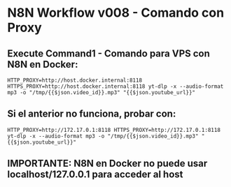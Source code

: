 # N8N Workflow v008 - Comando con Proxy

## Execute Command1 - Comando para VPS con N8N en Docker:

```
HTTP_PROXY=http://host.docker.internal:8118 HTTPS_PROXY=http://host.docker.internal:8118 yt-dlp -x --audio-format mp3 -o "/tmp/{{$json.video_id}}.mp3" "{{$json.youtube_url}}"
```

## Si el anterior no funciona, probar con:

```
HTTP_PROXY=http://172.17.0.1:8118 HTTPS_PROXY=http://172.17.0.1:8118 yt-dlp -x --audio-format mp3 -o "/tmp/{{$json.video_id}}.mp3" "{{$json.youtube_url}}"
```

## IMPORTANTE: N8N en Docker no puede usar localhost/127.0.0.1 para acceder al host